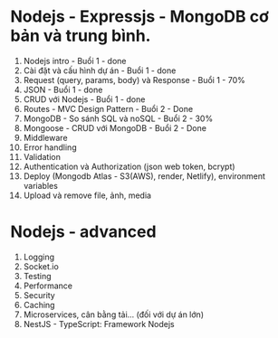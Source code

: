 # Nodejs - Expressjs - MongoDB cơ bản và trung bình.

1. Nodejs intro - Buổi 1 - done
2. Cài đặt và cấu hình dự án - Buổi 1 - done
3. Request (query, params, body) và Response - Buổi 1 - 70%
4. JSON - Buổi 1 - done
5. CRUD với Nodejs - Buổi 1 - done
6. Routes - MVC Design Pattern - Buổi 2 - Done
7. MongoDB - So sánh SQL và noSQL - Buổi 2 - 30%
8. Mongoose - CRUD với MongoDB - Buổi 2 - Done
9. Middleware
10. Error handling
11. Validation
12. Authentication và Authorization (json web token, bcrypt)
13. Deploy (Mongodb Atlas - S3(AWS), render, Netlify), environment variables
14. Upload và remove file, ảnh, media

# Nodejs - advanced

1. Logging
2. Socket.io
3. Testing
4. Performance
5. Security
6. Caching
7. Microservices, cân bằng tải... (đối với dự án lớn)
8. NestJS - TypeScript: Framework Nodejs
